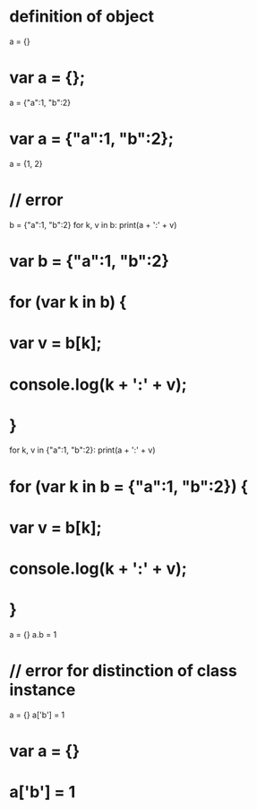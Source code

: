 
 definition of object
========================

a = {}

# var a = {};


a = {"a":1, "b":2}

# var a = {"a":1, "b":2};


a = {1, 2}

# // error


b = {"a":1, "b":2}
for k, v in b:
    print(a + ':' + v)

# var b = {"a":1, "b":2}
# for (var k in b) {
#     var v = b[k];
#     console.log(k + ':' + v);
# }


for k, v in {"a":1, "b":2}:
    print(a + ':' + v)

# for (var k in b = {"a":1, "b":2}) {
#     var v = b[k];
#     console.log(k + ':' + v);
# }


a = {}
a.b = 1

# // error for distinction of class instance


a = {}
a['b'] = 1

# var a = {}
# a['b'] = 1